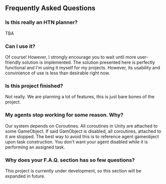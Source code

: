 ## Frequently Asked Questions

### Is this really an HTN planner?
TBA

### Can I use it?
Of course! However, I strongly encourage you to wait until more user-friendly solution is implemented. The solution presented here is perfectly functional and I'm using it myself for my projects.
However, its usability and convinience of use is less than desirable right now.

### Is this project finished?
Not really. We are planning a lot of features, this is just bare bones of the project.

### My agents stop working for some reason. Why?
Our system depends on Coroutines. All coroutines in Unity are attached to some GameObject. 
If said GamObject is disabled, all coroutines, attached to it are stopped. The best way to avoid this is to reference agent gameobject upon task construction. 
You don't want your agent disabled while it is performing an assigned task.

### Why does your F.A.Q. section has so few questions?
This project is currently under development, so this section will be expanded in future.
